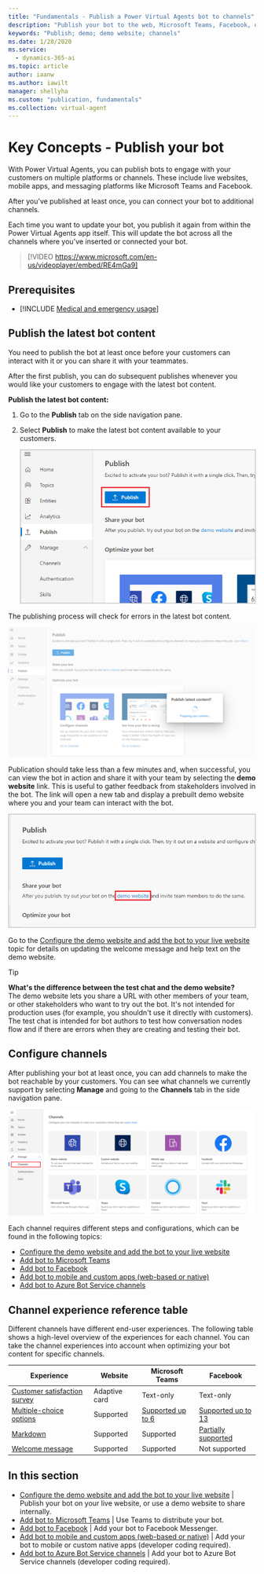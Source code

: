 ```yaml
---
title: "Fundamentals - Publish a Power Virtual Agents bot to channels"
description: "Publish your bot to the web, Microsoft Teams, Facebook, or even use an existing Azure Bot Service framework."
keywords: "Publish; demo; demo website; channels"
ms.date: 1/28/2020
ms.service:
  - dynamics-365-ai
ms.topic: article
author: iaanw
ms.author: iawilt
manager: shellyha
ms.custom: "publication, fundamentals"
ms.collection: virtual-agent
---
```


# Key Concepts - Publish your bot

With Power Virtual Agents, you can publish bots to engage with your customers on multiple platforms or channels. These include live websites, mobile apps, and messaging platforms like Microsoft Teams and Facebook. 

After you've published at least once, you can connect your bot to additional channels. 

Each time you want to update your bot, you publish it again from within the Power Virtual Agents app itself. This will update the bot across all the channels where you've inserted or connected your bot.

>   
> [!VIDEO https://www.microsoft.com/en-us/videoplayer/embed/RE4mGa9]
>

## Prerequisites

- [!INCLUDE [Medical and emergency usage](includes/pva-usage-limitations.md)]


## Publish the latest bot content

You need to publish the bot at least once before your customers can interact with it or you can share it with your teammates. 

After the first publish, you can do subsequent publishes whenever you would like your customers to engage with the latest bot content.

**Publish the latest bot content:**

1. Go to the **Publish** tab on the side navigation pane. 

2. Select **Publish** to make the latest bot content available to your customers.

    ![Publish latest bot content](media/channel-publish-latest-content.png)

The publishing process will check for errors in the latest bot content.

![Validate latest bot content for publish](media/channel-publish-validation.png)

Publication should take less than a few minutes and, when successful, you can view the bot in action and share it with your team by selecting the **demo website** link. This is useful to gather feedback from stakeholders involved in the bot. The link will open a new tab and display a prebuilt demo website where you and your team can interact with the bot.

![Go to demo website](media/channel-go-to-demo-website.png)

Go to the [Configure the demo website and add the bot to your live website](publication-connect-bot-to-web-channels.md) topic for details on updating the welcome message and help text on the demo website.

> [!TIP]
> **What's the difference between the test chat and the demo website?** <br/>
> The demo website lets you share a URL with other members of your team, or other stakeholders who want to try out the bot. It's not intended for production uses (for example, you shouldn't use it directly with customers). <br/>
> The test chat is intended for bot authors to test how conversation nodes flow and if there are errors when they are creating and testing their bot.

## Configure channels

After publishing your bot at least once, you can add channels to make the bot reachable by your customers. You can see what channels we currently support by selecting **Manage** and going to the **Channels** tab in the side navigation pane.

![Channel settings](media/channel-channels-menu.png)

Each channel requires different steps and configurations, which can be found in the following topics:

- [Configure the demo website and add the bot to your live website](publication-connect-bot-to-web-channels.md)
- [Add bot to Microsoft Teams](publication-add-bot-to-microsoft-teams.md)
- [Add bot to Facebook](publication-add-bot-to-facebook.md)
- [Add bot to mobile and custom apps (web-based or native)](publication-connect-bot-to-custom-application.md)
- [Add bot to Azure Bot Service channels](publication-connect-bot-to-azure-bot-service-channels.md)



## Channel experience reference table
Different channels have different end-user experiences. The following table shows a high-level overview of the experiences for each channel. You can take the channel experiences into account when optimizing your bot content for specific channels.

 Experience | Website | Microsoft Teams | Facebook
 ---|---|---|---
 [Customer satisfaction survey](authoring-create-edit-topics.md#insert-nodes) | Adaptive card | Text-only | Text-only
 [Multiple-choice options](authoring-create-edit-topics.md#insert-nodes) | Supported | [Supported up to 6](/microsoftteams/platform/concepts/cards/cards-reference#hero-card) | [Supported up to 13](https://developers.facebook.com/docs/messenger-platform/send-messages/quick-replies/)
 [Markdown](https://daringfireball.net/projects/markdown/) | Supported | Supported | [Partially supported](https://www.facebook.com/help/147348452522644?helpref=related)
 [Welcome message](authoring-create-edit-topics.md#insert-nodes) | Supported | Supported | Not supported

 ## In this section


- [Configure the demo website and add the bot to your live website](publication-connect-bot-to-web-channels.md) | Publish your bot on your live website, or use a demo website to share internally.
- [Add bot to Microsoft Teams](publication-add-bot-to-microsoft-teams.md) | Use Teams to distribute your bot.
- [Add bot to Facebook](publication-add-bot-to-facebook.md) | Add your bot to Facebook Messenger.
- [Add bot to mobile and custom apps (web-based or native)](publication-connect-bot-to-custom-application.md) | Add your bot to mobile or custom native apps (developer coding required).
- [Add bot to Azure Bot Service channels](publication-connect-bot-to-azure-bot-service-channels.md) | Add your bot to Azure Bot Service channels (developer coding required).
